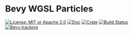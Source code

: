 # Bevy WGSL Particles
[![License: MIT or Apache 2.0](https://img.shields.io/badge/License-MIT%20or%20Apache2-blue.svg)](./LICENSE)
[![Doc](https://docs.rs/bevy_wgsl_particles/badge.svg)](https://docs.rs/bevy_wgsl_particles)
[![Crate](https://img.shields.io/crates/v/bevy_wgsl_particles.svg)](https://crates.io/crates/bevy_wgsl_particles)
[![Build Status](https://github.com/katsutoshii/bevy_wgsl_particles/actions/workflows/ci.yaml/badge.svg)](https://github.com/katsutoshii/bevy_wgsl_particles/actions/workflows/ci.yaml)
[![Bevy tracking](https://img.shields.io/badge/Bevy%20tracking-v0.16-lightblue)](https://github.com/bevyengine/bevy/blob/main/docs/plugins_guidelines.md#main-branch-tracking)
